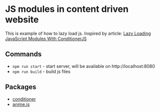 # JS modules in content driven website

This is example of how to lazy load js. Inspired by article: 
[Lazy Loading JavaScript Modules With ConditionerJS](https://www.smashingmagazine.com/2018/03/lazy-loading-with-conditioner-js/)

## Commands

* `npm run start` - start server, will be available on http://localhost:8080
* `npm run build` - build js files

## Packages

* [conditioner](https://github.com/rikschennink/conditioner)
* [anime.js](https://github.com/juliangarnier/anime) 
